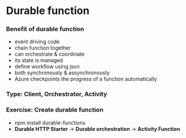 # Durable function

### Benefit of durable function
- event driving code
- chain function together
- can orchestrate & coordinate 
- its state is managed
- define workflow using json
- both synchronously & assynchronously
- Azure checkpoints the progress of a function automatically 

### Type: Client, Orchestrator, Activity

### Exercise: Create durable function
- npm install durable-functions
- **Durable HTTP Starter** -> **Durable orchestration** -> **Activity Function**